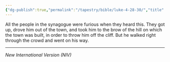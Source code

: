 ```yaml
---
{"dg-publish":true,"permalink":"/tapestry/bible/luke-4-28-30/","title":"Luke 4:28–30","hide":true,"tags":["bible"],"dgHomeLink":true,"dgShowLocalGraph":true,"dgEnableSearch":true}
---
```



All the people in the synagogue were furious when they heard this. They got up, drove him out of the town, and took him to the brow of the hill on which the town was built, in order to throw him off the cliff. But he walked right through the crowd and went on his way.

---
*New International Version (NIV)*